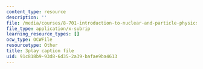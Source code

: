 ```yaml
---
content_type: resource
description: ''
file: /media/courses/8-701-introduction-to-nuclear-and-particle-physics-fall-2020/91c818b993d86d352a39bafae9ba4613_MlBL7hSUeWE.srt
file_type: application/x-subrip
learning_resource_types: []
ocw_type: OCWFile
resourcetype: Other
title: 3play caption file
uid: 91c818b9-93d8-6d35-2a39-bafae9ba4613
---
```

